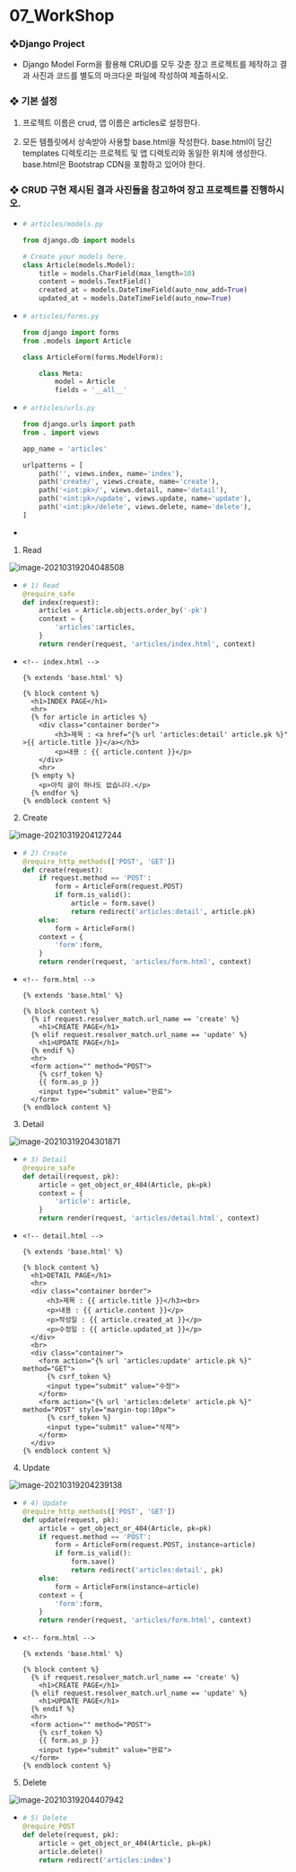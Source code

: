 # 07_WorkShop

### ❖Django Project 

- Django Model Form을 활용해 CRUD를 모두 갖춘 장고 프로젝트를 제작하고 결과 사진과 코드를 별도의 마크다운 파일에 작성하여 제출하시오. 

  

### ❖ 기본 설정 

1) 프로젝트 이름은 crud, 앱 이름은 articles로 설정한다. 

2) 모든 템플릿에서 상속받아 사용할 base.html을 작성한다. base.html이 담긴 templates 디렉토리는 프로젝트 및 앱 디렉토리와 동일한 위치에 생성한다. base.html은 Bootstrap CDN을 포함하고 있어야 한다.



### ❖ CRUD 구현 제시된 결과 사진들을 참고하여 장고 프로젝트를 진행하시오. 

- ```python
  # articles/models.py
  
  from django.db import models
  
  # Create your models here.
  class Article(models.Model):
      title = models.CharField(max_length=10)
      content = models.TextField()
      created_at = models.DateTimeField(auto_now_add=True)
      updated_at = models.DateTimeField(auto_now=True)
  ```

- ```python
  # articles/forms.py
  
  from django import forms
  from .models import Article
  
  class ArticleForm(forms.ModelForm):
  
      class Meta:
          model = Article
          fields = '__all__'
  ```

- ```python
  # articles/urls.py
  
  from django.urls import path
  from . import views
  
  app_name = 'articles'
  
  urlpatterns = [
      path('', views.index, name='index'),
      path('create/', views.create, name='create'),
      path('<int:pk>/', views.detail, name='detail'),
      path('<int:pk>/update', views.update, name='update'),
      path('<int:pk>/delete', views.delete, name='delete'),
  ]
  ```

- 

1) Read

![image-20210319204048508](07_WorkSHop.assets/image-20210319204048508.png)

- ```python
  # 1) Read
  @require_safe
  def index(request):
      articles = Article.objects.order_by('-pk')
      context = {
          'articles':articles,
      }
      return render(request, 'articles/index.html', context)
  ```

- ```django
  <!-- index.html -->
  
  {% extends 'base.html' %}
  
  {% block content %}
    <h1>INDEX PAGE</h1>
    <hr>
    {% for article in articles %}
      <div class="container border">
          <h3>제목 : <a href="{% url 'articles:detail' article.pk %}" >{{ article.title }}</a></h3>
          <p>내용 : {{ article.content }}</p>
      </div>
      <hr>
    {% empty %}
      <p>아직 글이 하나도 없습니다.</p>
    {% endfor %}
  {% endblock content %}
  ```



2) Create

![image-20210319204127244](07_WorkSHop.assets/image-20210319204127244.png)

- ```python
  # 2) Create
  @require_http_methods(['POST', 'GET'])
  def create(request):
      if request.method == 'POST':
          form = ArticleForm(request.POST)
          if form.is_valid():
              article = form.save()
              return redirect('articles:detail', article.pk)
      else:
          form = ArticleForm()
      context = {
          'form':form,
      }
      return render(request, 'articles/form.html', context)
  ```

- ```django
  <!-- form.html -->
  
  {% extends 'base.html' %}
  
  {% block content %}
    {% if request.resolver_match.url_name == 'create' %}
      <h1>CREATE PAGE</h1>
    {% elif request.resolver_match.url_name == 'update' %}
      <h1>UPDATE PAGE</h1>
    {% endif %}
    <hr>
    <form action="" method="POST">
      {% csrf_token %}
      {{ form.as_p }}
      <input type="submit" value="완료">
    </form>
  {% endblock content %}
  ```



3) Detail

![image-20210319204301871](07_WorkSHop.assets/image-20210319204301871.png)

- ```python
  # 3) Detail
  @require_safe
  def detail(request, pk):
      article = get_object_or_404(Article, pk=pk)
      context = {
          'article': article,
      }
      return render(request, 'articles/detail.html', context)
  ```

- ```django
  <!-- detail.html -->
  
  {% extends 'base.html' %}
  
  {% block content %}
    <h1>DETAIL PAGE</h1>
    <hr>
    <div class="container border">
        <h3>제목 : {{ article.title }}</h3><br>
        <p>내용 : {{ article.content }}</p>
        <p>작성일 : {{ article.created_at }}</p>
        <p>수정일 : {{ article.updated_at }}</p>
    </div>
    <br>
    <div class="container">
      <form action="{% url 'articles:update' article.pk %}" method="GET">
        {% csrf_token %}
        <input type="submit" value="수정">
      </form>
      <form action="{% url 'articles:delete' article.pk %}" method="POST" style="margin-top:10px">
        {% csrf_token %}
        <input type="submit" value="삭제">
      </form>
    </div>
  {% endblock content %}
  ```



4) Update

![image-20210319204239138](07_WorkSHop.assets/image-20210319204239138.png)

- ```python
  # 4) Update
  @require_http_methods(['POST', 'GET'])
  def update(request, pk):
      article = get_object_or_404(Article, pk=pk)
      if request.method == 'POST':
          form = ArticleForm(request.POST, instance=article)
          if form.is_valid():
              form.save()
              return redirect('articles:detail', pk)
      else:
          form = ArticleForm(instance=article)
      context = {
          'form':form,
      }
      return render(request, 'articles/form.html', context)
  ```

- ```django
  <!-- form.html -->
  
  {% extends 'base.html' %}
  
  {% block content %}
    {% if request.resolver_match.url_name == 'create' %}
      <h1>CREATE PAGE</h1>
    {% elif request.resolver_match.url_name == 'update' %}
      <h1>UPDATE PAGE</h1>
    {% endif %}
    <hr>
    <form action="" method="POST">
      {% csrf_token %}
      {{ form.as_p }}
      <input type="submit" value="완료">
    </form>
  {% endblock content %}
  ```



5) Delete

![image-20210319204407942](07_WorkSHop.assets/image-20210319204407942.png)

- ```python
  # 5) Delete
  @require_POST
  def delete(request, pk):
      article = get_object_or_404(Article, pk=pk)
      article.delete()
      return redirect('articles:index')
  ```

  